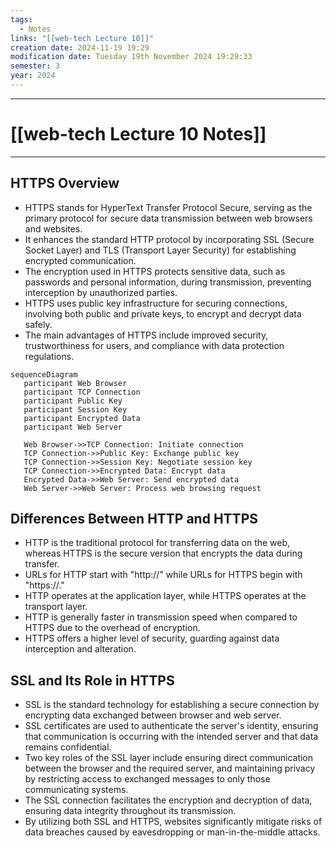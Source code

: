 ```yaml
---
tags:
  - Notes
links: "[[web-tech Lecture 10]]"
creation date: 2024-11-19 19:29
modification date: Tuesday 19th November 2024 19:29:33
semester: 3
year: 2024
---
```



---
# [[web-tech Lecture 10 Notes]]

---


## HTTPS Overview

- HTTPS stands for HyperText Transfer Protocol Secure, serving as the primary protocol for secure data transmission between web browsers and websites.
- It enhances the standard HTTP protocol by incorporating SSL (Secure Socket Layer) and TLS (Transport Layer Security) for establishing encrypted communication.
- The encryption used in HTTPS protects sensitive data, such as passwords and personal information, during transmission, preventing interception by unauthorized parties.
- HTTPS uses public key infrastructure for securing connections, involving both public and private keys, to encrypt and decrypt data safely.
- The main advantages of HTTPS include improved security, trustworthiness for users, and compliance with data protection regulations.


```mermaid
sequenceDiagram
   participant Web Browser
   participant TCP Connection
   participant Public Key
   participant Session Key
   participant Encrypted Data
   participant Web Server

   Web Browser->>TCP Connection: Initiate connection
   TCP Connection->>Public Key: Exchange public key
   TCP Connection->>Session Key: Negotiate session key
   TCP Connection->>Encrypted Data: Encrypt data
   Encrypted Data->>Web Server: Send encrypted data
   Web Server->>Web Server: Process web browsing request
```


## Differences Between HTTP and HTTPS

- HTTP is the traditional protocol for transferring data on the web, whereas HTTPS is the secure version that encrypts the data during transfer.
- URLs for HTTP start with "http://" while URLs for HTTPS begin with "https://."
- HTTP operates at the application layer, while HTTPS operates at the transport layer.
- HTTP is generally faster in transmission speed when compared to HTTPS due to the overhead of encryption.
- HTTPS offers a higher level of security, guarding against data interception and alteration.


## SSL and Its Role in HTTPS

- SSL is the standard technology for establishing a secure connection by encrypting data exchanged between browser and web server.
- SSL certificates are used to authenticate the server's identity, ensuring that communication is occurring with the intended server and that data remains confidential.
- Two key roles of the SSL layer include ensuring direct communication between the browser and the required server, and maintaining privacy by restricting access to exchanged messages to only those communicating systems.
- The SSL connection facilitates the encryption and decryption of data, ensuring data integrity throughout its transmission.
- By utilizing both SSL and HTTPS, websites significantly mitigate risks of data breaches caused by eavesdropping or man-in-the-middle attacks.